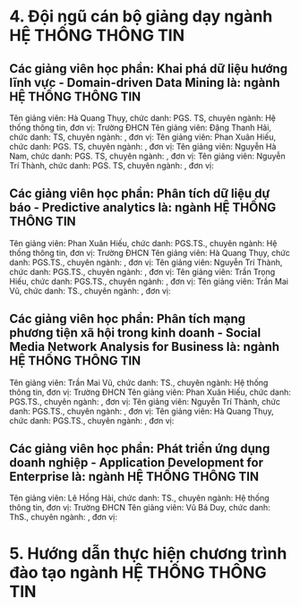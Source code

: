 # 4. Đội ngũ cán bộ giảng dạy ngành HỆ THỐNG THÔNG TIN
## Các giảng viên học phần: Khai phá dữ liệu hướng lĩnh vực - Domain-driven Data Mining là: ngành HỆ THỐNG THÔNG TIN
Tên giảng viên: Hà Quang Thụy, chức danh: PGS. TS, chuyên ngành: Hệ thống thông tin, đơn vị: Trường ĐHCN
Tên giảng viên: Đặng Thanh Hải, chức danh: TS, chuyên ngành: , đơn vị:
Tên giảng viên: Phan Xuân Hiếu, chức danh: PGS. TS, chuyên ngành: , đơn vị:
Tên giảng viên: Nguyễn Hà Nam, chức danh: PGS. TS, chuyên ngành: , đơn vị:
Tên giảng viên: Nguyễn Trí Thành, chức danh: PGS. TS, chuyên ngành: , đơn vị:
## Các giảng viên học phần: Phân tích dữ liệu dự báo - Predictive analytics là: ngành HỆ THỐNG THÔNG TIN
Tên giảng viên: Phan Xuân Hiếu, chức danh: PGS.TS., chuyên ngành: Hệ thống thông tin, đơn vị: Trường ĐHCN
Tên giảng viên: Hà Quang Thụy, chức danh: PGS.TS., chuyên ngành: , đơn vị:
Tên giảng viên: Nguyễn Trí Thành, chức danh: PGS.TS., chuyên ngành: , đơn vị:
Tên giảng viên: Trần Trọng Hiếu, chức danh: PGS.TS., chuyên ngành: , đơn vị:
Tên giảng viên: Trần Mai Vũ, chức danh: TS., chuyên ngành: , đơn vị:
## Các giảng viên học phần: Phân tích mạng phương tiện xã hội trong kinh doanh - Social Media Network Analysis for Business là: ngành HỆ THỐNG THÔNG TIN
Tên giảng viên: Trần Mai Vũ, chức danh: TS., chuyên ngành: Hệ thống thông tin, đơn vị: Trường ĐHCN
Tên giảng viên: Phan Xuân Hiếu, chức danh: PGS.TS., chuyên ngành: , đơn vị:
Tên giảng viên: Nguyễn Trí Thành, chức danh: PGS.TS., chuyên ngành: , đơn vị:
Tên giảng viên: Hà Quang Thụy, chức danh: PGS.TS., chuyên ngành: , đơn vị:
## Các giảng viên học phần: Phát triển ứng dụng doanh nghiệp - Application Development for Enterprise là: ngành HỆ THỐNG THÔNG TIN
Tên giảng viên: Lê Hồng Hải, chức danh: TS., chuyên ngành: Hệ thống thông tin, đơn vị: Trường ĐHCN
Tên giảng viên: Vũ Bá Duy, chức danh: ThS., chuyên ngành: , đơn vị:
# 5. Hướng dẫn thực hiện chương trình đào tạo ngành HỆ THỐNG THÔNG TIN
